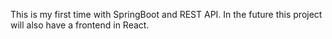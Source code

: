 This is my first time with SpringBoot and REST API. In the future this project will also have a frontend in React.

